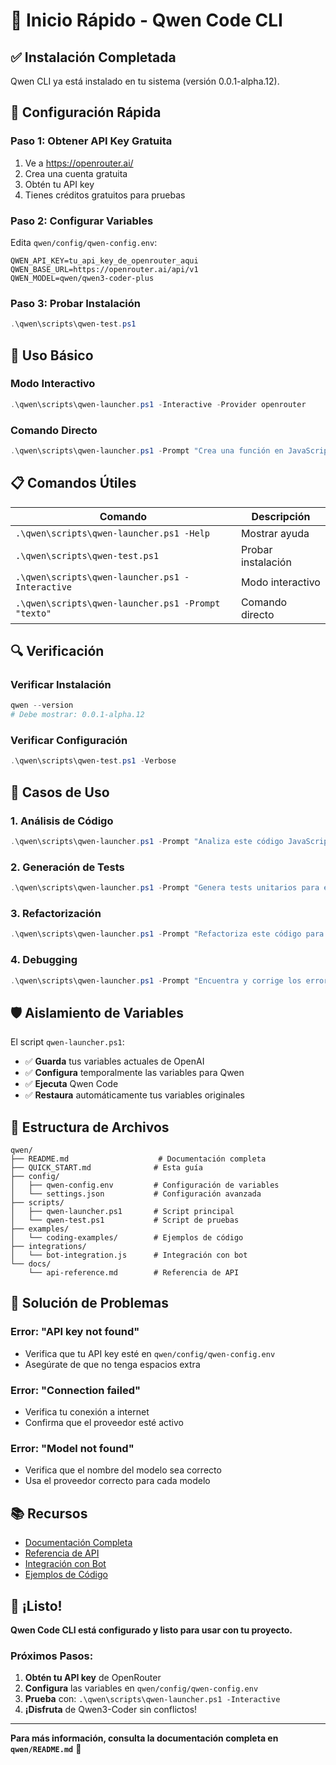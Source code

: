 # 🚀 Inicio Rápido - Qwen Code CLI

## ✅ Instalación Completada

Qwen CLI ya está instalado en tu sistema (versión 0.0.1-alpha.12).

## 🔧 Configuración Rápida

### Paso 1: Obtener API Key Gratuita
1. Ve a https://openrouter.ai/
2. Crea una cuenta gratuita
3. Obtén tu API key
4. Tienes créditos gratuitos para pruebas

### Paso 2: Configurar Variables
Edita `qwen/config/qwen-config.env`:
```env
QWEN_API_KEY=tu_api_key_de_openrouter_aqui
QWEN_BASE_URL=https://openrouter.ai/api/v1
QWEN_MODEL=qwen/qwen3-coder-plus
```

### Paso 3: Probar Instalación
```powershell
.\qwen\scripts\qwen-test.ps1
```

## 🎯 Uso Básico

### Modo Interactivo
```powershell
.\qwen\scripts\qwen-launcher.ps1 -Interactive -Provider openrouter
```

### Comando Directo
```powershell
.\qwen\scripts\qwen-launcher.ps1 -Prompt "Crea una función en JavaScript" -Provider openrouter
```

## 📋 Comandos Útiles

| Comando | Descripción |
|---------|-------------|
| `.\qwen\scripts\qwen-launcher.ps1 -Help` | Mostrar ayuda |
| `.\qwen\scripts\qwen-test.ps1` | Probar instalación |
| `.\qwen\scripts\qwen-launcher.ps1 -Interactive` | Modo interactivo |
| `.\qwen\scripts\qwen-launcher.ps1 -Prompt "texto"` | Comando directo |

## 🔍 Verificación

### Verificar Instalación
```powershell
qwen --version
# Debe mostrar: 0.0.1-alpha.12
```

### Verificar Configuración
```powershell
.\qwen\scripts\qwen-test.ps1 -Verbose
```

## 🎯 Casos de Uso

### 1. Análisis de Código
```powershell
.\qwen\scripts\qwen-launcher.ps1 -Prompt "Analiza este código JavaScript y sugiere mejoras" -Provider openrouter
```

### 2. Generación de Tests
```powershell
.\qwen\scripts\qwen-launcher.ps1 -Prompt "Genera tests unitarios para esta función" -Provider openrouter
```

### 3. Refactorización
```powershell
.\qwen\scripts\qwen-launcher.ps1 -Prompt "Refactoriza este código para mejorar la legibilidad" -Provider openrouter
```

### 4. Debugging
```powershell
.\qwen\scripts\qwen-launcher.ps1 -Prompt "Encuentra y corrige los errores en este código" -Provider openrouter
```

## 🛡️ Aislamiento de Variables

El script `qwen-launcher.ps1`:
- ✅ **Guarda** tus variables actuales de OpenAI
- ✅ **Configura** temporalmente las variables para Qwen
- ✅ **Ejecuta** Qwen Code
- ✅ **Restaura** automáticamente tus variables originales

## 📁 Estructura de Archivos

```
qwen/
├── README.md                    # Documentación completa
├── QUICK_START.md              # Esta guía
├── config/
│   ├── qwen-config.env         # Configuración de variables
│   └── settings.json           # Configuración avanzada
├── scripts/
│   ├── qwen-launcher.ps1       # Script principal
│   └── qwen-test.ps1           # Script de pruebas
├── examples/
│   └── coding-examples/        # Ejemplos de código
├── integrations/
│   └── bot-integration.js      # Integración con bot
└── docs/
    └── api-reference.md        # Referencia de API
```

## 🚨 Solución de Problemas

### Error: "API key not found"
- Verifica que tu API key esté en `qwen/config/qwen-config.env`
- Asegúrate de que no tenga espacios extra

### Error: "Connection failed"
- Verifica tu conexión a internet
- Confirma que el proveedor esté activo

### Error: "Model not found"
- Verifica que el nombre del modelo sea correcto
- Usa el proveedor correcto para cada modelo

## 📚 Recursos

- [Documentación Completa](qwen/README.md)
- [Referencia de API](qwen/docs/api-reference.md)
- [Integración con Bot](qwen/integrations/bot-integration.js)
- [Ejemplos de Código](qwen/examples/coding-examples/)

## 🎉 ¡Listo!

**Qwen Code CLI está configurado y listo para usar con tu proyecto.**

### Próximos Pasos:
1. **Obtén tu API key** de OpenRouter
2. **Configura** las variables en `qwen/config/qwen-config.env`
3. **Prueba** con: `.\qwen\scripts\qwen-launcher.ps1 -Interactive`
4. **¡Disfruta** de Qwen3-Coder sin conflictos!

---

**Para más información, consulta la documentación completa en `qwen/README.md`** 📖 